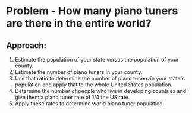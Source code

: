 # Problem - How many piano tuners are there in the entire world?
## Approach:
  1. Estimate the population of your state versus the population of your county.
  2. Estimate the number of piano tuners in your county.
  3. Use that ratio to determine the number of piano tuners in your state's population and apply that to the whole United States population.
  4. Determine the number of people who live in developing countries and give them a piano tuner rate of 1/4 the US rate.
  5. Apply these rates to determine world piano tuner population.
